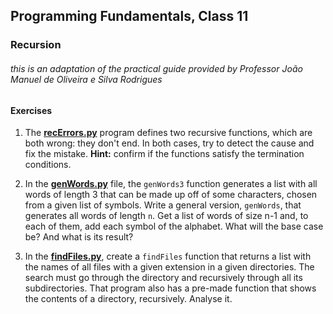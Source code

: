 ## **Programming** Fundamentals, Class 11

### Recursion

###### this is an adaptation of the practical guide provided by Professor João Manuel de Oliveira e Silva Rodrigues



#### Exercises

1. The **[recErrors.py](https://github.com/alexandradecarvalho/programming-fundamentals/blob/main/practical-classes/lab11/recErrors.py)** program defines two recursive functions, which are both wrong: they don't end. In both cases, try to detect the cause and fix the mistake. **Hint:** confirm if the functions satisfy the termination conditions.

3. In the **[genWords.py](https://github.com/alexandradecarvalho/programming-fundamentals/blob/main/practical-classes/lab11/genWords.py)** file, the `genWords3` function generates a list with all words of length 3 that can be made up off of some characters, chosen from a given list of symbols. Write a general version, `genWords`, that generates all words of length `n`. Get a list of words of size n-1 and, to each of them, add each symbol of the alphabet. What will the base case be? And what is its result?
   
3. In the **[findFiles.py](https://github.com/alexandradecarvalho/programming-fundamentals/blob/main/practical-classes/lab11/findFiles.py)**, create a `findFiles` function that returns a list with the names of all files with a given extension in a given directories. The search must go through the directory and recursively through all its subdirectories. That program also has a pre-made function that shows the contents of a directory, recursively. Analyse it.

